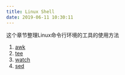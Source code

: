 ```yaml
---
title: Linux Shell
date: 2019-06-11 10:30:11
---
```

这个章节整理Linux命令行环境的工具的使用方法

1. [awk](./awk.html)
2. [tee](./tee.html)
3. [watch](./watch.html)
4. [sed](./sed.html)
